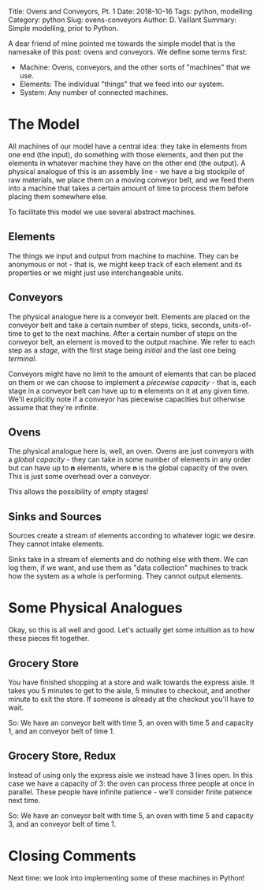 Title: Ovens and Conveyors, Pt. 1
Date: 2018-10-16
Tags: python, modelling
Category: python
Slug: ovens-conveyors
Author: D. Vaillant
Summary: Simple modelling, prior to Python.

A dear friend of mine pointed me towards the simple model that is the namesake of this post: ovens and conveyors. We define some terms first:

- Machine: Ovens, conveyors, and the other sorts of "machines" that we use.
- Elements: The individual "things" that we feed into our system.
- System: Any number of connected machines.

# The Model
All machines of our model have a central idea: they take in elements from one end (the input), do something with those elements, and then put the elements in whatever machine they have on the other end (the output). A physical analogue of this is an assembly line - we have a big stockpile of raw materials, we place them on a moving conveyor belt, and we feed them into a machine that takes a certain amount of time to process them before placing them somewhere else.

To facilitate this model we use several abstract machines.

## Elements
The things we input and output from machine to machine. They can be anonymous or not - that is, we might keep track of each element and its properties or we might just use interchangeable units.

## Conveyors
The physical analogue here is a conveyor belt. Elements are placed on the conveyor belt and take a certain number of steps, ticks, seconds, units-of-time to get to the next machine. After a certain number of steps on the conveyor belt, an element is moved to the output machine. We refer to each step as a *stage*, with the first stage being *initial* and the last one being *terminal*.

Conveyors might have no limit to the amount of elements that can be placed on them or we can choose to implement a *piecewise capacity* - that is, each stage in a conveyor belt can have up to **n** elements on it at any given time. We'll explicitly note if a conveyor has piecewise capacities but otherwise assume that they're infinite.

## Ovens
The physical analogue here is, well, an oven. Ovens are just conveyors with a *global capacity* - they can take in some number of elements in any order but can have up to **n** elements, where **n** is the global capacity of the oven. This is just some overhead over a conveyor. 

This allows the possibility of empty stages!

## Sinks and Sources
Sources create a stream of elements according to whatever logic we desire. They cannot intake elements. 

Sinks take in a stream of elements and do nothing else with them. We can log them, if we want, and use them as "data collection" machines to track how the system as a whole is performing. They cannot output elements.

# Some Physical Analogues
Okay, so this is all well and good. Let's actually get some intuition as to how these pieces fit together.

## Grocery Store
You have finished shopping at a store and walk towards the express aisle. It takes you 5 minutes to get to the aisle, 5 minutes to checkout, and another minute to exit the store. If someone is already at the checkout you'll have to wait.

So: We have an conveyor belt with time 5, an oven with time 5 and capacity 1, and an conveyor belt of time 1.

## Grocery Store, Redux
Instead of using only the express aisle we instead have 3 lines open. In this case we have a capacity of 3: the oven can process three people at once in parallel. These people have infinite patience - we'll consider finite patience next time.

So: We have an conveyor belt with time 5, an oven with time 5 and capacity 3, and an conveyor belt of time 1.

# Closing Comments
Next time: we look into implementing some of these machines in Python! 

